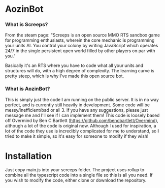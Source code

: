 # AozinBot
### What is Screeps?
From the steam page:
"Screeps is an open source MMO RTS sandbox game for programming enthusiasts, wherein the core mechanic is programming your units AI. You control your colony by writing JavaScript which operates 24/7 in the single persistent open world filled by other players on par with you."

Basically it's an RTS where you have to code what all your units and structures will do, with a high degree of complexity. The learning curve is pretty steep, which is why I've made this open source bot.

### What is AozinBot?
This is simply just the code I am running on the public server. It is in no way perfect, and is currently still heavily in development. Some code will be messy/inefficient/bad or all 3. If you have any suggestions, please just message me and I'll see if I can implement them!
This code is loosely based off Overmind by Ben C Bartlett (https://github.com/bencbartlett/Overmind), although a lot of the code is original now. Although I used for inspiration, a lot of the code they use is incredibly complicated for me to understand, so I tried to make it simple, so it's easy for someone to modify if they wish!

# Installation
Just copy main.js into your screeps folder. The project uses rollup to combine all the typescript code into a single file so this is all you need. If you wish to modify the code, either clone or download the repository.



